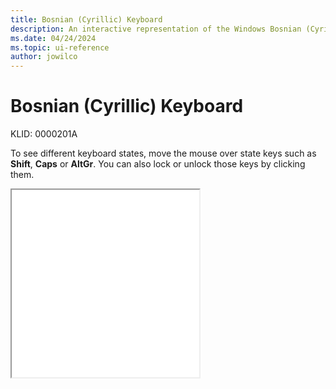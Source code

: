 ```yaml
---
title: Bosnian (Cyrillic) Keyboard
description: An interactive representation of the Windows Bosnian (Cyrillic) keyboard. To see different keyboard states, click or move the mouse over the state keys.
ms.date: 04/24/2024
ms.topic: ui-reference
author: jowilco
---
```


# Bosnian (Cyrillic) Keyboard

KLID: 0000201A

To see different keyboard states, move the mouse over state keys such as **Shift**, **Caps** or **AltGr**. You can also lock or unlock those keys by clicking them.

<iframe src="kbdbhc.html" height="300"></iframe>

